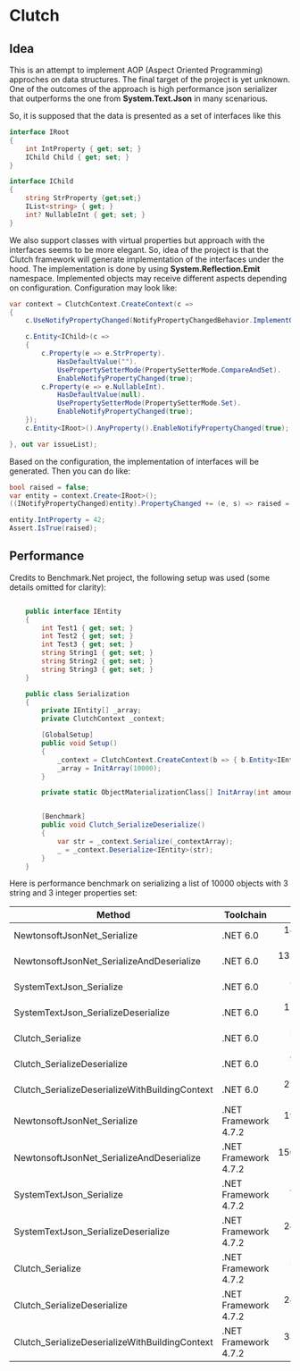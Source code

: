 # Clutch

## Idea
This is an attempt to implement AOP (Aspect Oriented Programming) approches on data structures.
The final target of the project is yet unknown. One of the outcomes of the approach is high performance json
serializer that outperforms the one from **System.Text.Json** in many scenarious.

So, it is supposed that the data is presented as a set of interfaces like this

```cs
interface IRoot
{
    int IntProperty { get; set; } 
    IChild Child { get; set; }
}

interface IChild
{
    string StrProperty {get;set;}
    IList<string> { get; }
    int? NullableInt { get; set; }
}
```

We also support classes with virtual properties but approach with the interfaces seems to be more elegant.
So, idea of the project is that the Clutch framework will generate implementation of the interfaces under the hood. The implementation is done by using **System.Reflection.Emit** namespace. Implemented objects may receive different aspects depending on configuration. Configuration may look like:

```cs
var context = ClutchContext.CreateContext(c =>
{
    c.UseNotifyPropertyChanged(NotifyPropertyChangedBehavior.ImplementOnlyOnEntitiesWithEnabledProperties);

    c.Entity<IChild>(c =>
    {
        c.Property(e => e.StrProperty).
            HasDefaultValue("").
            UsePropertySetterMode(PropertySetterMode.CompareAndSet).
            EnableNotifyPropertyChanged(true);
        c.Property(e => e.NullableInt).
            HasDefaultValue(null).
            UsePropertySetterMode(PropertySetterMode.Set).
            EnableNotifyPropertyChanged(true);
    });
    c.Entity<IRoot>().AnyProperty().EnableNotifyPropertyChanged(true);

}, out var issueList);
```

Based on the configuration, the implementation of interfaces will be generated. Then you can do like:
```cs
bool raised = false;
var entity = context.Create<IRoot>();
((INotifyPropertyChanged)entity).PropertyChanged += (e, s) => raised = true;

entity.IntProperty = 42;
Assert.IsTrue(raised);
```


## Performance

Credits to Benchmark.Net project, the following setup was used (some details omitted for clarity):

```cs

    public interface IEntity
    {
        int Test1 { get; set; }
        int Test2 { get; set; }
        int Test3 { get; set; }
        string String1 { get; set; }
        string String2 { get; set; }
        string String3 { get; set; }
    }

    public class Serialization
    {
        private IEntity[] _array;
        private ClutchContext _context;

        [GlobalSetup]
        public void Setup()
        {
            _context = ClutchContext.CreateContext(b => { b.Entity<IEntity>(); }, out _);
            _array = InitArray(10000);
        }

        private static ObjectMaterializationClass[] InitArray(int amount) {...}


        [Benchmark]
        public void Clutch_SerializeDeserialize()
        {
            var str = _context.Serialize(_contextArray);
            _ = _context.Deserialize<IEntity>(str);
        }
    }

```

Here is performance benchmark on serializing a list of 10000 objects with 3 string and 3 integer properties set:

|                                         Method |            Toolchain |       Mean |     Error |    StdDev |
|----------------------------------------------- |--------------------- |-----------:|----------:|----------:|
|                    NewtonsoftJsonNet_Serialize |             .NET 6.0 |  14.907 ms | 0.0221 ms | 0.0196 ms |
|      NewtonsoftJsonNet_SerializeAndDeserialize |             .NET 6.0 | 132.012 ms | 1.2940 ms | 1.0103 ms |
|                       SystemTextJson_Serialize |             .NET 6.0 |   3.622 ms | 0.0345 ms | 0.0322 ms |
|            SystemTextJson_SerializeDeserialize |             .NET 6.0 |  11.184 ms | 0.0143 ms | 0.0134 ms |
|                               Clutch_Serialize |             .NET 6.0 |   2.228 ms | 0.0263 ms | 0.0246 ms |
|                    Clutch_SerializeDeserialize |             .NET 6.0 |   9.798 ms | 0.0755 ms | 0.0669 ms |
| Clutch_SerializeDeserializeWithBuildingContext |             .NET 6.0 |  25.934 ms | 0.1856 ms | 0.1736 ms |
|                    NewtonsoftJsonNet_Serialize | .NET Framework 4.7.2 |  19.872 ms | 0.1025 ms | 0.0959 ms |
|      NewtonsoftJsonNet_SerializeAndDeserialize | .NET Framework 4.7.2 | 150.681 ms | 2.4712 ms | 2.1907 ms |
|                       SystemTextJson_Serialize | .NET Framework 4.7.2 |   8.639 ms | 0.0111 ms | 0.0104 ms |
|            SystemTextJson_SerializeDeserialize | .NET Framework 4.7.2 |  24.103 ms | 0.0637 ms | 0.0564 ms |
|                               Clutch_Serialize | .NET Framework 4.7.2 |   5.683 ms | 0.0270 ms | 0.0252 ms |
|                    Clutch_SerializeDeserialize | .NET Framework 4.7.2 |  24.167 ms | 0.1217 ms | 0.1139 ms |
| Clutch_SerializeDeserializeWithBuildingContext | .NET Framework 4.7.2 |  33.751 ms | 0.3051 ms | 0.2854 ms |